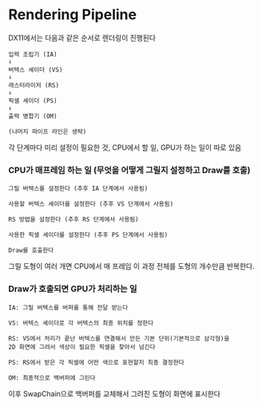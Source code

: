 # Rendering Pipeline

DX11에서는 다음과 같은 순서로 렌더링이 진행된다
```
입력 조립기 (IA)
↓
버텍스 셰이더 (VS)
↓
래스터라이저 (RS)
↓
픽셀 셰이더 (PS)
↓
출력 병합기 (OM)

(나머지 파이프 라인은 생략)
```

각 단계마다 미리 설정이 필요한 것, CPU에서 할 일, GPU가 하는 일이 따로 있음

### CPU가 매프레임 하는 일 (무엇을 어떻게 그릴지 설정하고 Draw를 호출)
```
그릴 버텍스를 설정한다 (추후 IA 단계에서 사용됨)

사용할 버텍스 셰이더를 설정한다 (추후 VS 단계에서 사용됨)

RS 방법을 설정한다 (추후 RS 단계에서 사용됨)

사용한 픽셀 셰이더를 설정한다 (추후 PS 단계에서 사용됨)

Draw를 호출한다
```
그릴 도형이 여러 개면 CPU에서 매 프레임 이 과정 전체를 도형의 개수만큼 반복한다.

### Draw가 호출되면 GPU가 처리하는 일
```
IA: 그릴 버텍스를 버퍼를 통해 전달 받는다

VS: 버텍스 셰이더로 각 버텍스의 최종 위치를 정한다

RS: VS에서 처리가 끝난 버텍스를 연결해서 만든 기본 단위(기본적으로 삼각형)을
2D 화면에 그려서 색상이 필요한 픽셀을 찾아서 넘긴다

PS: RS에서 받은 각 픽셀에 어떤 색으로 표현할지 최종 결정한다

OM: 최종적으로 백버퍼에 그린다
```
이후 SwapChain으로 백버퍼를 교체해서 그려진 도형이 화면에 표시한다
